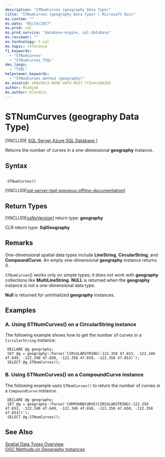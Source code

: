 ```yaml
---
description: "STNumCurves (geography Data Type)"
title: "STNumCurves (geography Data Type) | Microsoft Docs"
ms.custom: ""
ms.date: "03/14/2017"
ms.prod: sql
ms.prod_service: "database-engine, sql-database"
ms.reviewer: ""
ms.technology: t-sql
ms.topic: reference
f1_keywords: 
  - "STNumCurves"
  - "STNumCurves_TSQL"
dev_langs: 
  - "TSQL"
helpviewer_keywords: 
  - "STNumCurves method (geography)"
ms.assetid: e98a56c2-8496-4dfd-9b37-7f3c4ca9b2b5
author: MladjoA
ms.author: mlandzic 
---
```

# STNumCurves (geography Data Type)
[!INCLUDE [SQL Server Azure SQL Database ](../../includes/applies-to-version/sql-asdb.md)]

  Returns the number of curves in a one-dimensional **geography** instance.  
  
## Syntax  
  
```  
  
.STNumCurves()  
```  
  
[!INCLUDE[sql-server-tsql-previous-offline-documentation](../../includes/sql-server-tsql-previous-offline-documentation.md)]

## Return Types
 [!INCLUDE[ssNoVersion](../../includes/ssnoversion-md.md)] return type: **geography**  
  
 CLR return type: **SqlGeography**  
  
## Remarks  
 One-dimensional spatial data types include **LineString**, **CircularString**, and **CompoundCurve**. An empty one-dimensional **geography** instance returns 0.  
  
 `STNumCurves`() works only on simple types; it does not work with **geography** collections like **MultiLineString**. **NULL** is returned when the **geography** instance is not a one-dimensional data type.  
  
 **Null** is returned for uninitialized **geography** instances.  
  
## Examples  
  
### A. Using STNumCurves() on a CircularString instance  
 The following example shows how to get the number of curves in a `CircularString` instance:  
  
```
 DECLARE @g geography; 
 SET @g = geography::Parse('CIRCULARSTRING(-122.358 47.653, -122.348 47.649, -122.348 47.658, -122.358 47.658, -122.358 47.653)');  
 SELECT @g.STNumCurves();
 ```  
  
### B. Using STNumCurves() on a CompoundCurve instance  
 The following example uses `STNumCurves()` to return the number of curves in a `CompoundCurve` instance.  
  
```
 DECLARE @g geography;  
 SET @g = geography::Parse('COMPOUNDCURVE(CIRCULARSTRING(-122.358 47.653, -122.348 47.649, -122.348 47.658, -122.358 47.658, -122.358 47.653))');  
 SELECT @g.STNumCurves();
 ```  
  
## See Also  
 [Spatial Data Types Overview](../../relational-databases/spatial/spatial-data-types-overview.md)   
 [OGC Methods on Geography Instances](../../t-sql/spatial-geography/ogc-methods-on-geography-instances.md)  
  
  
